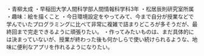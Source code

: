 ・青柳太成
・早稲田大学人間科学部人間情報科学科3年
・松居辰則研究室所属
・趣味：絵を描くこと
・今日環境設定をやってみて、今まで自分が授業などで学んでいたプログラミングに比べて非常に複雑で詰まりどころが多そうだが、最終回まで完走できるように頑張りたい。
・作ってみたいものは、まだ具体的には決まっていないが、授業が終わった後も何かしらで使い続けられるような、地味に便利なアプリを作れるようになりたい。
